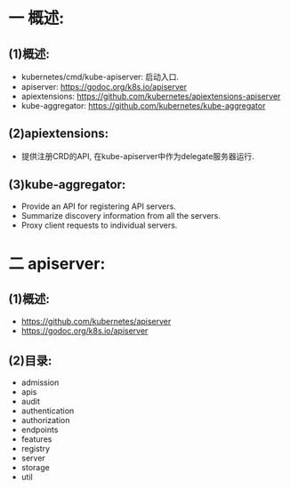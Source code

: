 # 一 概述:
## (1)概述:
- kubernetes/cmd/kube-apiserver: 启动入口.
- apiserver: https://godoc.org/k8s.io/apiserver
- apiextensions: https://github.com/kubernetes/apiextensions-apiserver
- kube-aggregator: https://github.com/kubernetes/kube-aggregator

## (2)apiextensions:
- 提供注册CRD的API, 在kube-apiserver中作为delegate服务器运行.

## (3)kube-aggregator:
- Provide an API for registering API servers.
- Summarize discovery information from all the servers.
- Proxy client requests to individual servers.

# 二 apiserver:
## (1)概述:
- https://github.com/kubernetes/apiserver
- https://godoc.org/k8s.io/apiserver

## (2)目录:
- admission
- apis
- audit
- authentication
- authorization
- endpoints
- features
- registry
- server
- storage
- util
